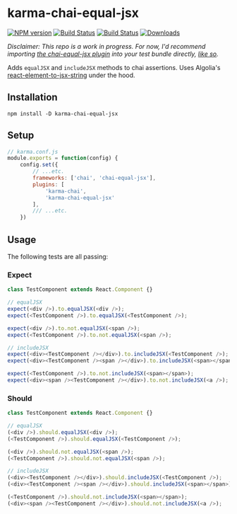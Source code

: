 # karma-chai-equal-jsx

[![NPM version](http://img.shields.io/npm/v/karma-chai-equal-jsx.svg?style=flat-square)](https://www.npmjs.org/package/karma-chai-equal-jsx)
[![Build Status](https://img.shields.io/travis/echenley/karma-chai-equal-jsx.svg?branch=master)](https://travis-ci.org/echenley/karma-chai-equal-jsx)
[![Build Status](https://img.shields.io/badge/license-MIT-green.svg?style=flat-square)](LICENSE)
[![Downloads](https://img.shields.io/npm/dm/karma-chai-equal-jsx.svg?style=flat-square)](http://npm-stat.com/charts.html?package=karma-chai-equal-jsx)

*Disclaimer: This repo is a work in progress. For now, I'd recommend importing [the chai-equal-jsx plugin](https://github.com/echenley/chai-equal-jsx) into your test bundle directly, [like so](https://github.com/echenley/react-news/blob/master/test/test.bundle.js).*

Adds `equalJSX` and `includeJSX` methods to chai assertions. Uses Algolia's [react-element-to-jsx-string](https://github.com/algolia/react-element-to-jsx-string) under the hood.

## Installation

```
npm install -D karma-chai-equal-jsx
```

## Setup

```javascript
// karma.conf.js
module.exports = function(config) {
    config.set({
        // ...etc.
        frameworks: ['chai', 'chai-equal-jsx'],
        plugins: [
            'karma-chai',
            'karma-chai-equal-jsx'
        ],
        /// ...etc.
    })
```

## Usage

The following tests are all passing:

### Expect

```javascript
class TestComponent extends React.Component {}

// equalJSX
expect(<div />).to.equalJSX(<div />);
expect(<TestComponent />).to.equalJSX(<TestComponent />);

expect(<div />).to.not.equalJSX(<span />);
expect(<TestComponent />).to.not.equalJSX(<span />);

// includeJSX
expect(<div><TestComponent /></div>).to.includeJSX(<TestComponent />);
expect(<div><TestComponent /><span /></div>).to.includeJSX(<span></span>);

expect(<TestComponent />).to.not.includeJSX(<span></span>);
expect(<div><span /><TestComponent /></div>).to.not.includeJSX(<a />);
```

### Should

```javascript
class TestComponent extends React.Component {}

// equalJSX
(<div />).should.equalJSX(<div />);
(<TestComponent />).should.equalJSX(<TestComponent />);

(<div />).should.not.equalJSX(<span />);
(<TestComponent />).should.not.equalJSX(<span />);

// includeJSX
(<div><TestComponent /></div>).should.includeJSX(<TestComponent />);
(<div><TestComponent /><span /></div>).should.includeJSX(<span></span>);

(<TestComponent />).should.not.includeJSX(<span></span>);
(<div><span /><TestComponent /></div>).should.not.includeJSX(<a />);
```
